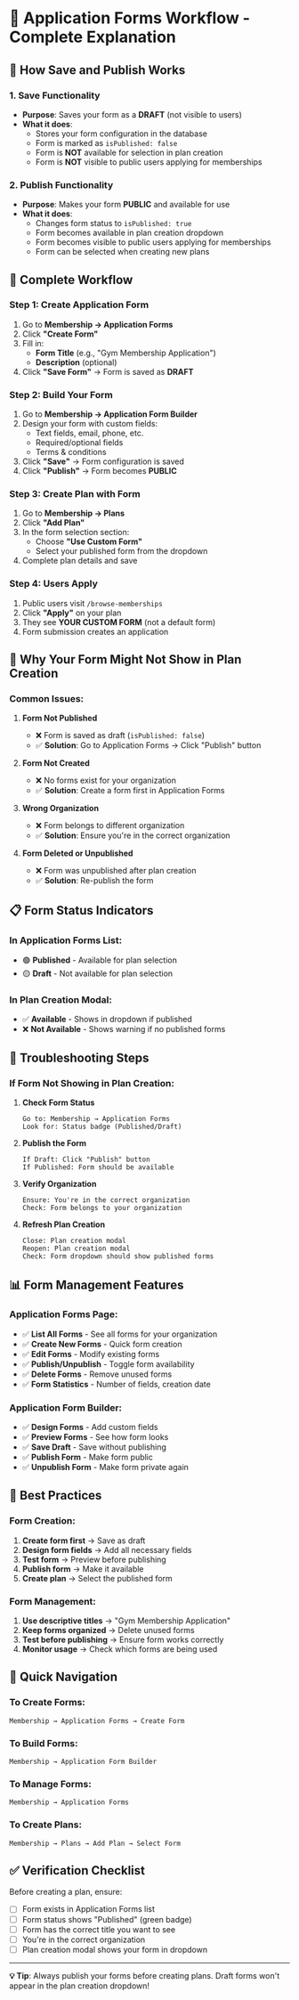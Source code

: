 # 📝 **Application Forms Workflow - Complete Explanation**

## 🎯 **How Save and Publish Works**

### **1. Save Functionality**
- **Purpose**: Saves your form as a **DRAFT** (not visible to users)
- **What it does**:
  - Stores your form configuration in the database
  - Form is marked as `isPublished: false`
  - Form is **NOT** available for selection in plan creation
  - Form is **NOT** visible to public users applying for memberships

### **2. Publish Functionality**
- **Purpose**: Makes your form **PUBLIC** and available for use
- **What it does**:
  - Changes form status to `isPublished: true`
  - Form becomes available in plan creation dropdown
  - Form becomes visible to public users applying for memberships
  - Form can be selected when creating new plans

## 🔄 **Complete Workflow**

### **Step 1: Create Application Form**
1. Go to **Membership → Application Forms**
2. Click **"Create Form"**
3. Fill in:
   - **Form Title** (e.g., "Gym Membership Application")
   - **Description** (optional)
4. Click **"Save Form"** → Form is saved as **DRAFT**

### **Step 2: Build Your Form**
1. Go to **Membership → Application Form Builder**
2. Design your form with custom fields:
   - Text fields, email, phone, etc.
   - Required/optional fields
   - Terms & conditions
3. Click **"Save"** → Form configuration is saved
4. Click **"Publish"** → Form becomes **PUBLIC**

### **Step 3: Create Plan with Form**
1. Go to **Membership → Plans**
2. Click **"Add Plan"**
3. In the form selection section:
   - Choose **"Use Custom Form"**
   - Select your published form from the dropdown
4. Complete plan details and save

### **Step 4: Users Apply**
1. Public users visit `/browse-memberships`
2. Click **"Apply"** on your plan
3. They see **YOUR CUSTOM FORM** (not a default form)
4. Form submission creates an application

## 🚨 **Why Your Form Might Not Show in Plan Creation**

### **Common Issues:**

1. **Form Not Published**
   - ❌ Form is saved as draft (`isPublished: false`)
   - ✅ **Solution**: Go to Application Forms → Click "Publish" button

2. **Form Not Created**
   - ❌ No forms exist for your organization
   - ✅ **Solution**: Create a form first in Application Forms

3. **Wrong Organization**
   - ❌ Form belongs to different organization
   - ✅ **Solution**: Ensure you're in the correct organization

4. **Form Deleted or Unpublished**
   - ❌ Form was unpublished after plan creation
   - ✅ **Solution**: Re-publish the form

## 📋 **Form Status Indicators**

### **In Application Forms List:**
- 🟢 **Published** - Available for plan selection
- 🟡 **Draft** - Not available for plan selection

### **In Plan Creation Modal:**
- ✅ **Available** - Shows in dropdown if published
- ❌ **Not Available** - Shows warning if no published forms

## 🔧 **Troubleshooting Steps**

### **If Form Not Showing in Plan Creation:**

1. **Check Form Status**
   ```
   Go to: Membership → Application Forms
   Look for: Status badge (Published/Draft)
   ```

2. **Publish the Form**
   ```
   If Draft: Click "Publish" button
   If Published: Form should be available
   ```

3. **Verify Organization**
   ```
   Ensure: You're in the correct organization
   Check: Form belongs to your organization
   ```

4. **Refresh Plan Creation**
   ```
   Close: Plan creation modal
   Reopen: Plan creation modal
   Check: Form dropdown should show published forms
   ```

## 📊 **Form Management Features**

### **Application Forms Page:**
- ✅ **List All Forms** - See all forms for your organization
- ✅ **Create New Forms** - Quick form creation
- ✅ **Edit Forms** - Modify existing forms
- ✅ **Publish/Unpublish** - Toggle form availability
- ✅ **Delete Forms** - Remove unused forms
- ✅ **Form Statistics** - Number of fields, creation date

### **Application Form Builder:**
- ✅ **Design Forms** - Add custom fields
- ✅ **Preview Forms** - See how form looks
- ✅ **Save Draft** - Save without publishing
- ✅ **Publish Form** - Make form public
- ✅ **Unpublish Form** - Make form private again

## 🎯 **Best Practices**

### **Form Creation:**
1. **Create form first** → Save as draft
2. **Design form fields** → Add all necessary fields
3. **Test form** → Preview before publishing
4. **Publish form** → Make it available
5. **Create plan** → Select the published form

### **Form Management:**
1. **Use descriptive titles** → "Gym Membership Application"
2. **Keep forms organized** → Delete unused forms
3. **Test before publishing** → Ensure form works correctly
4. **Monitor usage** → Check which forms are being used

## 🔗 **Quick Navigation**

### **To Create Forms:**
```
Membership → Application Forms → Create Form
```

### **To Build Forms:**
```
Membership → Application Form Builder
```

### **To Manage Forms:**
```
Membership → Application Forms
```

### **To Create Plans:**
```
Membership → Plans → Add Plan → Select Form
```

## ✅ **Verification Checklist**

Before creating a plan, ensure:
- [ ] Form exists in Application Forms list
- [ ] Form status shows "Published" (green badge)
- [ ] Form has the correct title you want to see
- [ ] You're in the correct organization
- [ ] Plan creation modal shows your form in dropdown

---

**💡 Tip**: Always publish your forms before creating plans. Draft forms won't appear in the plan creation dropdown!
